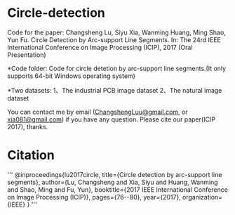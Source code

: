 # Circle-detection
Code for the paper:
Changsheng Lu, Siyu Xia, Wanming Huang, Ming Shao, Yun Fu. Circle Detection by Arc-support Line Segments. In: The 24rd IEEE International Conference on Image Processing (ICIP), 2017 (Oral Presentation)

*Code folder:
Code for circle detetion by arc-support line segments.(It only supports 64-bit Windows operating system)

*Two datasets: 
1、The industrial PCB image dataset
2、The natural image dataset

You can contact me by email (ChangshengLuu@gmail.com, or xia081@gmail.com) if you have any question. Please cite our paper(ICIP 2017), thanks.

Citation
==
'''
@inproceedings{lu2017circle,
  title={Circle detection by arc-support line segments},
  author={Lu, Changsheng and Xia, Siyu and Huang, Wanming and Shao, Ming and Fu, Yun},
  booktitle={2017 IEEE International Conference on Image Processing (ICIP)},
  pages={76--80},
  year={2017},
  organization={IEEE}
}
'''
